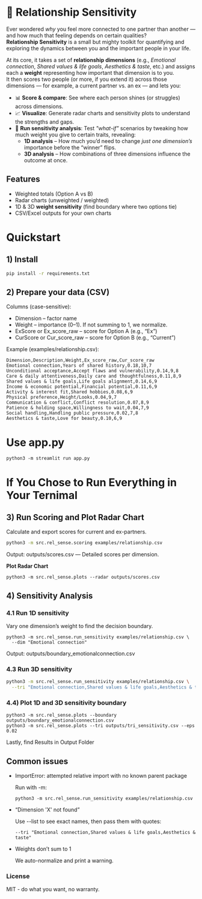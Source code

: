 
# 💞 Relationship Sensitivity

Ever wondered *why* you feel more connected to one partner than another — and how much that feeling depends on certain qualities?  
**Relationship Sensitivity** is a small but mighty toolkit for quantifying and exploring the dynamics between you and the important people in your life.

At its core, it takes a set of **relationship dimensions** (e.g., *Emotional connection*, *Shared values & life goals*, *Aesthetics & taste*, etc.) and assigns each a **weight** representing how important that dimension is to you.  
It then scores two people (or more, if you extend it) across those dimensions — for example, a current partner vs. an ex — and lets you:

- 📊 **Score & compare**: See where each person shines (or struggles) across dimensions.
- 📈 **Visualize**: Generate radar charts and sensitivity plots to understand the strengths and gaps.
- 🧪 **Run sensitivity analysis**: Test *"what-if"* scenarios by tweaking how much weight you give to certain traits, revealing:
  - **1D analysis** – How much you’d need to change *just one dimension’s* importance before the “winner” flips.
  - **3D analysis** – How combinations of three dimensions influence the outcome at once.


## Features
- Weighted totals (Option A vs B)  
- Radar charts (unweighted / weighted)  
- 1D & 3D **weight sensitivity** (find boundary where two options tie)  
- CSV/Excel outputs for your own charts

# Quickstart


## 1) Install
```bash
pip install -r requirements.txt
```

## 2) Prepare your data (CSV)
Columns (case-sensitive):
- Dimension – factor name
- Weight – importance (0–1). If not summing to 1, we normalize.
- ExScore or Ex_score_raw – score for Option A (e.g., “Ex”)
- CurScore or Cur_score_raw – score for Option B (e.g., “Current”)

Example (examples/relationship.csv):
```
Dimension,Description,Weight,Ex_score_raw,Cur_score_raw
Emotional connection,Years of shared history,0.18,10,7
Unconditional acceptance,Accept flaws and vulnerability,0.14,9,8
Care & daily attentiveness,Daily care and thoughtfulness,0.11,8,9
Shared values & life goals,Life goals alignment,0.14,6,9
Income & economic potential,Financial potential,0.11,6,9
Activity & interest fit,Shared hobbies,0.08,6,9
Physical preference,Height/Looks,0.04,9,7
Communication & conflict,Conflict resolution,0.07,8,9
Patience & holding space,Willingness to wait,0.04,7,9
Social handling,Handling public pressure,0.02,7,8
Aesthetics & taste,Love for beauty,0.10,6,9
```
# Use app.py
```
python3 -m streamlit run app.py
``` 

# If You Chose to Run Everything in Your Ternimal

## 3) Run Scoring and Plot Radar Chart
Calculate and export scores for current and ex-partners.
```bash
python3 -m src.rel_sense.scoring examples/relationship.csv
```
Output:
outputs/scores.csv — Detailed scores per dimension.

**Plot Radar Chart**
```
python3 -m src.rel_sense.plots --radar outputs/scores.csv
```

## 4) Sensitivity Analysis 

### 4.1 Run 1D sensitivity
Vary one dimension’s weight to find the decision boundary.
```
python3 -m src.rel_sense.run_sensitivity examples/relationship.csv \
  --dim "Emotional connection"
```
Output:
outputs/boundary_emotionalconnection.csv

### 4.3 Run 3D sensitivity
```bash
python3 -m src.rel_sense.run_sensitivity examples/relationship.csv \
  --tri "Emotional connection,Shared values & life goals,Aesthetics & taste"
```
### 4.4) Plot 1D and 3D sensitivity boundary
```
python3 -m src.rel_sense.plots --boundary outputs/boundary_emotionalconnection.csv
python3 -m src.rel_sense.plots --tri outputs/tri_sensitivity.csv --eps 0.02
```


Lastly, find Results in Output Folder


## Common issues

- ImportError: attempted relative import with no known parent package

    Run with -m:
    ```python3 -m src.rel_sense.scoring examples/relationship.csv
    python3 -m src.rel_sense.run_sensitivity examples/relationship.csv
    ```

- “Dimension 'X' not found”

    Use --list to see exact names, then pass them with quotes:
    ```--dim "Emotional connection" \
    --tri "Emotional connection,Shared values & life goals,Aesthetics & taste"
    ```
- Weights don’t sum to 1

    We auto-normalize and print a warning.


### License
MIT - do what you want, no warranty.
